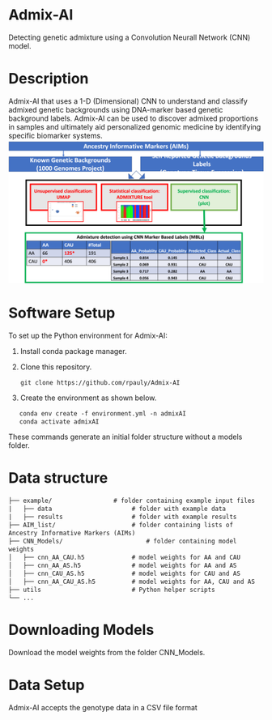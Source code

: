 # Admix-AI
Detecting genetic admixture using a Convolution Neurall Network (CNN) model.
# Description
Admix-AI that uses a 1-D (Dimensional) CNN to understand and classify admixed genetic backgrounds using DNA-marker based genetic background labels. Admix-AI can be used to discover admixed proportions in samples and ultimately aid personalized genomic medicine by identifying specific biomarker systems.
![AdmixAI_Overview.](https://github.com/rpauly/Admix-AI/blob/main/AdmixAI_Overview.png)

# Software Setup
To set up the Python environment for Admix-AI:

1. Install conda package manager.

2. Clone this repository.
   ```
   git clone https://github.com/rpauly/Admix-AI
   ```
4. Create the environment as shown below.
```
   conda env create -f environment.yml -n admixAI
   conda activate admixAI
```
These commands generate an initial folder structure without a models folder.

# Data structure
 ```  
├── example/                 # folder containing example input files
|   ├── data                      # folder with example data
|   ├── results                   # folder with example results
├── AIM_list/                     # folder containing lists of Ancestry Informative Markers (AIMs)
├── CNN_Models/                       # folder containing model weights
│   ├── cnn_AA_CAU.h5             # model weights for AA and CAU
│   ├── cnn_AA_AS.h5              # model weights for AA and AS
│   ├── cnn_CAU_AS.h5             # model weights for CAU and AS
│   ├── cnn_AA_CAU_AS.h5          # model weights for AA, CAU and AS
├── utils                         # Python helper scripts
└── ...
```


# Downloading Models
Download the model weights from the folder CNN_Models.

# Data Setup
Admix-AI accepts the genotype data in a CSV file format
